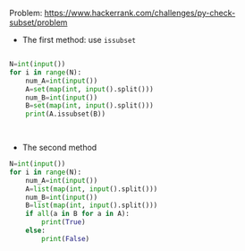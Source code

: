 Problem: https://www.hackerrank.com/challenges/py-check-subset/problem

- The first method: use ```issubset```
```python

N=int(input())
for i in range(N):
    num_A=int(input())
    A=set(map(int, input().split()))
    num_B=int(input())
    B=set(map(int, input().split()))
    print(A.issubset(B))

    


```

- The second method

```python
N=int(input())
for i in range(N):
    num_A=int(input())
    A=list(map(int, input().split()))
    num_B=int(input())
    B=list(map(int, input().split()))
    if all(a in B for a in A):
        print(True)
    else:
        print(False)    



```
